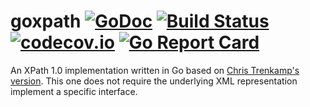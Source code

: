 # goxpath [![GoDoc](https://godoc.org/gopkg.in/src-d/go-git.v2?status.svg)](https://godoc.org/github.com/bserdar/goxpath) [![Build Status](https://travis-ci.org/bserdar/goxpath.svg?branch=master)](https://travis-ci.org/bserdar/goxpath)  [![codecov.io](https://codecov.io/github/bserdar/goxpath/coverage.svg?branch=master)](https://codecov.io/github/bserdar/goxpath?branch=master) [![Go Report Card](https://goreportcard.com/badge/github.com/bserdar/goxpath)](https://goreportcard.com/report/github.com/bserdar/goxpath)
An XPath 1.0 implementation written in Go based on [Chris Trenkamp's
version](htts://github.com/ChrisTrenkamp/goxpath). This one does not
require the underlying XML representation implement a specific
interface.
